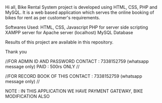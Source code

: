 Hi all, Bike Rental System project is developed using HTML, CSS, PHP and MySQL. It is a web based application which serves the online booking of bikes for rent as per customer's requirements.

Softwares Used: HTML, CSS, Javascript PHP for server side scripting XAMPP server for Apache server (localhost) MySQL Database

Results of this project are available in this repository.

Thank you

//FOR ADMIN ID AND PASSWORD CONTACT : 7338152759 (whatsapp message only) PAID : 500rs ONLY //

//FOR RECORD BOOK OF THIS CONTACT : 7338152759 (whatsapp message only) //

NOTE : IN THIS APPLICATION WE HAVE PAYMENT GATEWAY, BIKE MODIFICATION ALSO  
